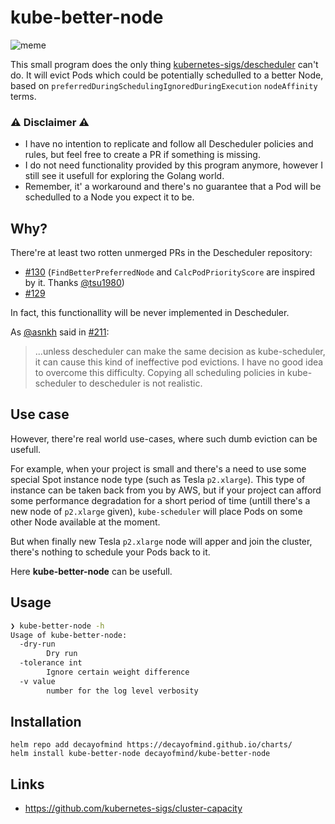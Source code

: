 # kube-better-node

![meme](https://github.com/decayofmind/kube-better-node/assets/4447814/3d64b91d-9107-4ea6-b9b6-66169cbb0597)

This small program does the only thing [kubernetes-sigs/descheduler](https://github.com/kubernetes-sigs/descheduler) can't do. It will evict Pods which could be potentially schedulled to a better Node, based on `preferredDuringSchedulingIgnoredDuringExecution` `nodeAffinity` terms.

### ⚠️ Disclaimer ⚠️

* I have no intention to replicate and follow all Descheduler policies and rules, but feel free to create a PR if something is missing.
* I do not need functionality provided by this program anymore, however I still see it usefull for exploring the Golang world.
* Remember, it' a workaround and there's no guarantee that a Pod will be schedulled to a Node you expect it to be.

## Why?

There're at least two rotten unmerged PRs in the Descheduler repository:

* [#130](https://github.com/kubernetes-sigs/descheduler/pull/130) (`FindBetterPreferredNode` and `CalcPodPriorityScore` are inspired by it. Thanks [@tsu1980](https://github.com/tsu1980))
* [#129](https://github.com/kubernetes-sigs/descheduler/pull/129)

In fact, this functionallity will be never implemented in Descheduler. 

As [@asnkh](https://github.com/asnkh) said in [#211](https://github.com/kubernetes-sigs/descheduler/issues/211#issuecomment-602026583):

> ...unless descheduler can make the same decision as kube-scheduler, it can cause this kind of ineffective pod evictions. I have no good idea to overcome this difficulty. Copying all scheduling policies in kube-scheduler to descheduler is not realistic.

## Use case

However, there're real world use-cases, where such dumb eviction can be usefull. 

For example, when your project is small and there's a need to use some special Spot instance node type (such as Tesla `p2.xlarge`).
This type of instance can be taken back from you by AWS, but if your project can afford some performance degradation for a short period of time (untill there's a new node of `p2.xlarge` given), `kube-scheduler` will place Pods on some other Node available at the moment.

But when finally new Tesla `p2.xlarge` node will apper and join the cluster, there's nothing to schedule your Pods back to it. 

Here **kube-better-node** can be usefull. 

## Usage

```sh
❯ kube-better-node -h
Usage of kube-better-node:
  -dry-run
    	Dry run
  -tolerance int
    	Ignore certain weight difference
  -v value
    	number for the log level verbosity
```

## Installation

```
helm repo add decayofmind https://decayofmind.github.io/charts/
helm install kube-better-node decayofmind/kube-better-node
```

## Links

* https://github.com/kubernetes-sigs/cluster-capacity
